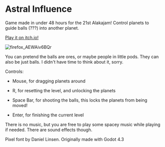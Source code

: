 # Astral Influence

Game made in under 48 hours for the 21st Alakajam!
Control planets to guide balls (???) into another planet.

[Play it on itch.io!](https://mobuos.itch.io/astral-influence)

![firefox_AEWAiv6BQr](https://github.com/user-attachments/assets/79ebaaec-fe11-4768-947f-a33fdf7869cb)

You can pretend the balls are ores, or maybe people in little pods. They can also be just balls. I didn't have time to think about it, sorry.

Controls:

- Mouse, for dragging planets around

- R, for resetting the level, and unlocking the planets

- Space Bar, for shooting the balls, this locks the planets from being moved!

- Enter, for finishing the current level

There is no music, but you are free to play some spacey music while playing if needed. There are sound effects though.

Pixel font by Daniel Linsen. Originally made with Godot 4.3
